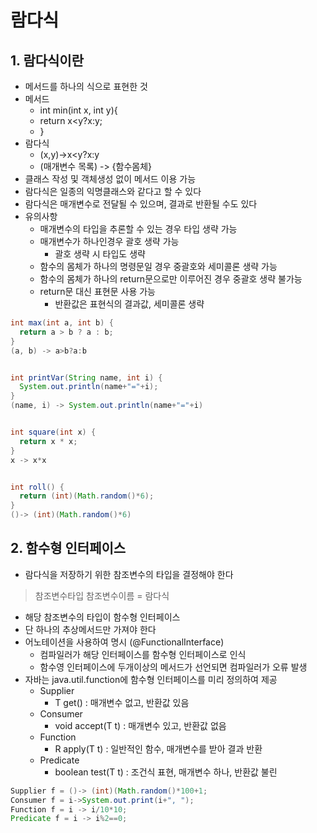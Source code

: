 # 람다식
## 1. 람다식이란
- 메서드를 하나의 식으로 표현한 것
- 메서드
  - int min(int x, int y){
  - return x<y?x:y;
  - }
- 람다식
  - (x,y)->x<y?x:y
  - (매개변수 목록) -> {함수몸체}
- 클래스 작성 및 객체생성 없이 메서드 이용 가능
- 람다식은 일종의 익명클래스와 같다고 할 수 있다
- 람다식은 매개변수로 전달될 수 있으며, 결과로 반환될 수도 있다
- 유의사항
  - 매개변수의 타입을 추론할 수 있는 경우 타입 생략 가능
  - 매개변수가 하나인경우 괄호 생략 가능
    - 괄호 생략 시 타입도 생략
  - 함수의 몸체가 하나의 명령문일 경우 중괄호와 세미콜론 생략 가능
  - 함수의 몸체가 하나의 return문으로만 이루어진 경우 중괄호 생략 불가능
  - return문 대신 표현문 사용 가능
    - 반환값은 표현식의 결과값, 세미콜론 생략   

```java
int max(int a, int b) {
  return a > b ? a : b;
}
(a, b) -> a>b?a:b


int printVar(String name, int i) {
  System.out.println(name+"="+i);
}
(name, i) -> System.out.println(name+"="+i)


int square(int x) {
  return x * x;
}
x -> x*x


int roll() {
  return (int)(Math.random()*6);
}
()-> (int)(Math.random()*6)
```

## 2. 함수형 인터페이스
- 람다식을 저장하기 위한 참조변수의 타입을 결정해야 한다
> 참조변수타입 참조변수이름 = 람다식   

- 해당 참조변수의 타입이 함수형 인터페이스
- 단 하나의 추상메서드만 가져야 한다
- 어노테이션을 사용하여 명시 (@FunctionalInterface)
  - 컴파일러가 해당 인터페이스를 함수형 인터페이스로 인식
  - 함수영 인터페이스에 두개이상의 메서드가 선언되면 컴파일러가 오류 발생
- 자바는 java.util.function에 함수형 인터페이스를 미리 정의하여 제공
  - Supplier
    - T get() : 매개변수 없고, 반환값 있음
  - Consumer
    - void accept(T t) : 매개변수 있고, 반환값 없음
  - Function
    - R apply(T t) : 일반적인 함수, 매개변수를 받아 결과 반환
  - Predicate
    - boolean test(T t) : 조건식 표현, 매개변수 하나, 반환값 불린   

 ```java
Supplier f = ()-> (int)(Math.random()*100+1;
Consumer f = i->System.out.print(i+", ");
Function f = i -> i/10*10;
Predicate f = i -> i%2==0;
```

